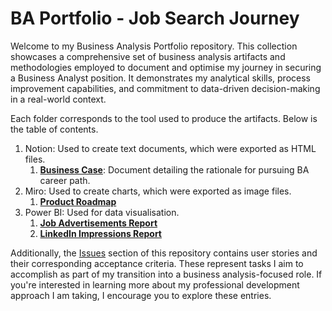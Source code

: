 # BA Portfolio -  Job Search Journey
Welcome to my Business Analysis Portfolio repository. This collection showcases a comprehensive set of business analysis artifacts and methodologies employed to document and optimise my journey in securing a Business Analyst position. It demonstrates my analytical skills, process improvement capabilities, and commitment to data-driven decision-making in a real-world context.

Each folder corresponds to the tool used to produce the artifacts. Below is the table of contents.

1. Notion: Used to create text documents, which were exported as HTML files.
    1. __[Business Case](https://github.com/ryu-hg/ba-job-search/blob/notion/Notion/Business%20Case.md)__: Document detailing the rationale for pursuing BA career path.
2. Miro: Used to create charts, which were exported as image files.
    1. __[Product Roadmap](https://github.com/ryu-hg/ba-job-search/blob/miro/Miro/Roadmap.jpg)__
3. Power BI: Used for data visualisation.
    1. __[Job Advertisements Report]()__
    2. __[LinkedIn Impressions Report]()__

Additionally, the [Issues](https://github.com/ryu-hg/ba-job-search/issues) section of this repository contains user stories and their corresponding acceptance criteria. These represent tasks I aim to accomplish as part of my transition into a business analysis-focused role. If you're interested in learning more about my professional development approach I am taking, I encourage you to explore these entries.